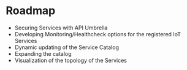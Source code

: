 # Roadmap

- Securing Services with API Umbrella
- Developing Monitoring/Healthcheck options for the registered IoT Services
- Dynamic updating of the Service Catalog
- Expanding the catalog
- Visualization of the topology of the Services
